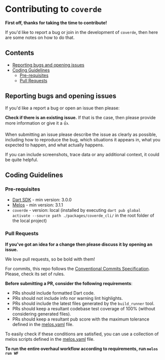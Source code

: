 # Contributing to `coverde`

**First off, thanks for taking the time to contribute!**

If you'd like to report a bug or join in the development of `coverde`, then here are some notes on how to do that.

<!-- Please **note** we have a [code of conduct](https://github.com/mrverdant13/coverde/blob/master/CODE_OF_CONDUCT.md), please follow it in all your interactions with the project. -->

## Contents

- [Reporting bugs and opening issues](#reporting-bugs-and-opening-issues)
- [Coding Guidelines](#coding-guidelines)
  - [Pre-requisites](#pre-requisites)
  - [Pull Requests](#pull-requests)

## Reporting bugs and opening issues

If you'd like a report a bug or open an issue then please:

**Check if there is an existing issue.** If that is the case, then please provide more information or give it a 👍.

When submitting an issue please describe the issue as clearly as possible, including how to
reproduce the bug, which situations it appears in, what you expected to happen, and what actually happens.

If you can include screenshots, trace data or any additional context, it could be quite helpful.

## Coding Guidelines

### Pre-requisites

- [Dart SDK][dart_link] - min version: 3.0.0
- [Melos][melos_link] - min version: 3.1.1
- `coverde` - version: local (installed by executing `dart pub global activate --source path ./packages/coverde_cli/` in the root folder of the local project)

### Pull Requests

**If you've got an idea for a change then please discuss it by opening an issue.**

We love pull requests, so be bold with them!

For commits, this repo follows the [Conventional Commits Specification][conventional_commit_specification_link]. Please, check its set of rules.

**Before submitting a PR, consider the following requirements**:

- PRs should include formatted Dart code.
- PRs should not include info nor warning lint highlights.
- PRs should include the latest files generated by the `build_runner` tool.
- PRs should keep a resultant codebase test coverage of 100% (without considering generated files).
- PRs should keep a resultant pub score with the maximum tolerance defined in the [melos.yaml][_docs_melos_yaml_file] file.

To easily check if these conditions are satisfied, you can use a collection of melos scripts defined in the [melos.yaml][_docs_melos_yaml_file] file.

**To run the entire overhaul workflow according to requirements, run `melos run WF`**

[_docs_melos_yaml_file]: https://github.com/mrverdant13/coverde/blob/main/melos.yaml
[conventional_commit_specification_link]: https://www.conventionalcommits.org/en/v1.0.0/
[dart_link]: https://dart.dev/
[melos_link]: https://melos.invertase.dev/
